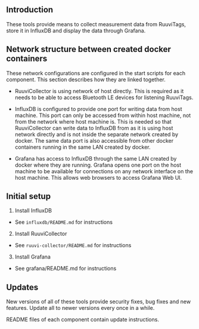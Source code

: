 ## Introduction

These tools provide means to collect measurement data from RuuviTags, store it in
InfluxDB and display the data through Grafana.


## Network structure between created docker containers

These network configurations are configured in the start scripts for each component.
This section describes how they are linked together.

- RuuviCollector is using network of host directly. This is required as it needs to
  be able to access Bluetooth LE devices for listening RuuviTags.

- InfluxDB is configured to provide one port for writing data from host machine. This
  port can only be accessed from within host machine, not from the network where host
  machine is. This is needed so that RuuviCollector can write data to InfluxDB from as
  it is using host network directly and is not inside the separate network created by
  docker. The same data port is also accessible from other docker containers running in
  the same LAN created by docker.

- Grafana has access to InfluxDB through the same LAN created by docker where they are
  running.
  Grafana opens one port on the host machine to be available for connections on any
  network interface on the host machine. This allows web browsers to access Grafana Web UI.


## Initial setup

1. Install InfluxDB
  - See `influxdb/README.md` for instructions
2. Install RuuviCollector
  - See `ruuvi-collector/README.md` for instructions
3. Install Grafana
  - See grafana/README.md for instructions


## Updates

New versions of all of these tools provide security fixes, bug fixes and new features.
Update all to newer versions every once in a while.

README files of each component contain update instructions.
